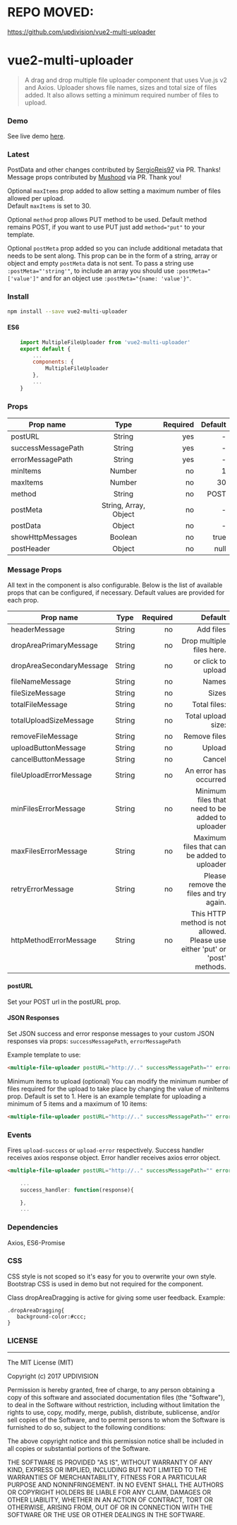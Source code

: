 # REPO MOVED: 
https://github.com/updivision/vue2-multi-uploader

# vue2-multi-uploader

> A drag and drop multiple file uploader component that uses Vue.js v2 and Axios. Uploader shows file names, sizes and total size of files added. It also allows
 setting a minimum required number of files to upload.

### Demo
See live demo [here](https://abarta.github.io/vue2-multi-uploader/demo/).

### Latest
PostData and other changes contributed by [SergioReis97](https://github.com/SergioReis97) via PR. Thanks!
Message props contributed by [Mushood](https://github.com/Mushood) via PR. Thank you!

Optional `maxItems` prop added to allow setting a maximum number of files allowed per upload.  
Default `maxItems` is set to 30.

Optional `method` prop allows PUT method to be used. Default method remains POST, if you want to use PUT just add `method="put"` to your template.

Optional `postMeta` prop added so you can include additional metadata that needs to be sent along. This prop can be in the form of a string, array or object and empty `postMeta` data is not sent. To pass a string use `:postMeta="'string'"`, to include an array you should use `:postMeta="['value']"` and for an object use `:postMeta="{name: 'value'}"`.

### Install

``` bash
npm install --save vue2-multi-uploader
```
#### ES6
```javascript
    import MultipleFileUploader from 'vue2-multi-uploader'
    export default {
        ...
        components: {
            MultipleFileUploader
        },
        ...
    }
```
### Props

| Prop name        | Type           | Required  | Default  
| ------------- |:-------------:| -----:| -----:|
| postURL      | String |  yes |  -
| successMessagePath      | String    |   yes | -
| errorMessagePath | String     |    yes | -
| minItems | Number     |    no | 1
| maxItems | Number     |    no | 30
| method | String     |    no | POST
| postMeta | String, Array, Object     |    no | -
| postData |  Object  |    no | -
| showHttpMessages | Boolean     |    no | true
| postHeader |  Object     |    no | null

### Message Props
All text in the component is also configurable. Below is the list of available props that can be configured, if necessary. Default values are provided for each prop.

| Prop name         | Type            | Required    | Default  
| -------------     |:-------------:  | -----:      | -----:|
| headerMessage     | String          |    no       | Add files
| dropAreaPrimaryMessage  | String    |    no       | Drop multiple files here.
| dropAreaSecondaryMessage | String   |    no       | or click to upload
| fileNameMessage   | String          |    no       | Names
| fileSizeMessage   | String          |    no       | Sizes
| totalFileMessage  | String          |    no       | Total files:
| totalUploadSizeMessage | String     |    no       | Total upload size:
| removeFileMessage | String          |    no       | Remove files
| uploadButtonMessage  | String       |    no       | Upload
| cancelButtonMessage | String        |    no       | Cancel
| fileUploadErrorMessage   | String   |    no       | An error has occurred
| minFilesErrorMessage   | String     |    no       | Minimum files that need to be added to uploader
| maxFilesErrorMessage  | String      |    no       | Maximum files that can be added to uploader
| retryErrorMessage | String          |    no       | Please remove the files and try again.
| httpMethodErrorMessage | String     |    no       | This HTTP method is not allowed. Please use either 'put' or     'post' methods.


#### postURL
Set your POST url in the postURL prop.

#### JSON Responses
Set JSON success and error response messages to your custom JSON responses via props:
`successMessagePath`,
`errorMessagePath`

Example template to use:
``` html
<multiple-file-uploader postURL="http://.." successMessagePath="" errorMessagePath=""></multiple-file-uploader>
```
Minimum items to upload (optional)
You can modify the minimum number of files required for the upload to take place by changing the value of minItems prop. Default is set to 1.
Here is an example template for uploading a minimum of 5 items and a maximum of 10 items:
``` html
<multiple-file-uploader postURL="http://.." successMessagePath="" errorMessagePath="" :minItems="5" :maxItems="10"></multiple-file-uploader>
```
### Events
Fires `upload-success` or `upload-error` respectively. Success handler receives axios response object. Error handler receives axios error object.
```html
<multiple-file-uploader postURL="http://.." successMessagePath="" errorMessagePath="" @upload-success='success_handler'></multiple-file-uploader>
```
```javascript
	...
	success_handler: function(response){

	},
	...
```

### Dependencies
Axios, ES6-Promise

### CSS
CSS style is not scoped so it's easy for you to overwrite your own style.
Bootstrap CSS is used in demo but not required for the component.

Class dropAreaDragging is active for giving some user feedback.
Example:

```
.dropAreaDragging{
   background-color:#ccc;
}
```

### LICENSE

---
The MIT License (MIT)

Copyright (c) 2017 UPDIVISION

Permission is hereby granted, free of charge, to any person obtaining a copy
of this software and associated documentation files (the "Software"), to deal
in the Software without restriction, including without limitation the rights
to use, copy, modify, merge, publish, distribute, sublicense, and/or sell
copies of the Software, and to permit persons to whom the Software is
furnished to do so, subject to the following conditions:

The above copyright notice and this permission notice shall be included in all
copies or substantial portions of the Software.

THE SOFTWARE IS PROVIDED "AS IS", WITHOUT WARRANTY OF ANY KIND, EXPRESS OR
IMPLIED, INCLUDING BUT NOT LIMITED TO THE WARRANTIES OF MERCHANTABILITY,
FITNESS FOR A PARTICULAR PURPOSE AND NONINFRINGEMENT. IN NO EVENT SHALL THE
AUTHORS OR COPYRIGHT HOLDERS BE LIABLE FOR ANY CLAIM, DAMAGES OR OTHER
LIABILITY, WHETHER IN AN ACTION OF CONTRACT, TORT OR OTHERWISE, ARISING FROM,
OUT OF OR IN CONNECTION WITH THE SOFTWARE OR THE USE OR OTHER DEALINGS IN THE
SOFTWARE.
